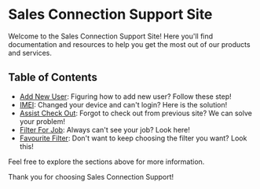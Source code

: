 # Sales Connection Support Site

Welcome to the Sales Connection Support Site! Here you'll find documentation and resources to help you get the most out of our products and services.

## Table of Contents

- [Add New User](Add_New_user.md): Figuring how to add new user? Follow these step!
- [IMEI](IMEI.md): Changed your device and can't login? Here is the solution!
- [Assist Check Out](Assist_Check_Out.md): Forgot to check out from previous site? We can solve your problem!
- [Filter For Job](Filter_For_Job.md): Always can't see your job? Look here!
- [Favourite Filter](Favourite_Filter.md): Don't want to keep choosing the filter you want? Look this!

Feel free to explore the sections above for more information.

Thank you for choosing Sales Connection Support!
